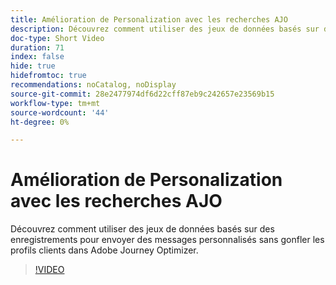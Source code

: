 ```yaml
---
title: Amélioration de Personalization avec les recherches AJO
description: Découvrez comment utiliser des jeux de données basés sur des enregistrements pour envoyer des messages personnalisés sans gonfler les profils clients dans Adobe Journey Optimizer.
doc-type: Short Video
duration: 71
index: false
hide: true
hidefromtoc: true
recommendations: noCatalog, noDisplay
source-git-commit: 28e2477974df6d22cff87eb9c242657e23569b15
workflow-type: tm+mt
source-wordcount: '44'
ht-degree: 0%

---
```



# Amélioration de Personalization avec les recherches AJO

Découvrez comment utiliser des jeux de données basés sur des enregistrements pour envoyer des messages personnalisés sans gonfler les profils clients dans Adobe Journey Optimizer.

<!-- 62_S522_3442522_70_enhancing-personalization-with-ajo-lookups -->
>[!VIDEO](https://video.tv.adobe.com/v/3460333/?learn=on&enablevpops=true&captions=fre_fr)
